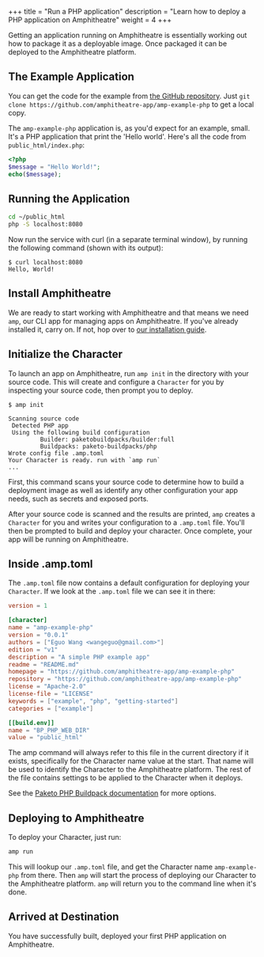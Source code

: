 +++
title = "Run a PHP application"
description = "Learn how to deploy a PHP application on Amphitheatre"
weight = 4
+++

Getting an application running on Amphitheatre is essentially working out how to
package it as a deployable image. Once packaged it can be deployed to the
Amphitheatre platform.

## The Example Application

You can get the code for the example from [the GitHub
repository](https://github.com/amphitheatre-app/amp-example-php). Just `git clone
https://github.com/amphitheatre-app/amp-example-php` to get a local copy.

The `amp-example-php` application is, as you'd expect for an example, small. It's a PHP
application that print the 'Hello world'. Here's all the code from
`public_html/index.php`:

```php
<?php
$message = "Hello World!";
echo($message);
```

## Running the Application

```sh
cd ~/public_html
php -S localhost:8080
```

Now run the service with curl (in a separate terminal window), by running the
following command (shown with its output):

```
$ curl localhost:8080
Hello, World!
```

## Install Amphitheatre

We are ready to start working with Amphitheatre and that means we need `amp`, our CLI
app for managing apps on Amphitheatre. If you've already installed it, carry on. If not,
hop over to [our installation guide](@/installation/_index.md). 

## Initialize the Character

To launch an app on Amphitheatre, run `amp init` in the directory with your source
code. This will create and configure a `Character` for you by inspecting your source
code, then prompt you to deploy.

```
$ amp init

Scanning source code
 Detected PHP app
 Using the following build configuration
         Builder: paketobuildpacks/builder:full
         Buildpacks: paketo-buildpacks/php
Wrote config file .amp.toml
Your Character is ready. run with `amp run`
...
```

First, this command scans your source code to determine how to build a
deployment image as well as identify any other configuration your app needs,
such as secrets and exposed ports.

After your source code is scanned and the results are printed, `amp` creates a
`Character` for you and writes your configuration to a `.amp.toml` file. You'll
then be prompted to build and deploy your character. Once complete, your app
will be running on Amphitheatre.

## Inside .amp.toml

The `.amp.toml` file now contains a default configuration for deploying your
`Character`. If we look at the `.amp.toml` file we can see it in there:

```toml
version = 1

[character]
name = "amp-example-php"
version = "0.0.1"
authors = ["Eguo Wang <wangeguo@gmail.com>"]
edition = "v1"
description = "A simple PHP example app"
readme = "README.md"
homepage = "https://github.com/amphitheatre-app/amp-example-php"
repository = "https://github.com/amphitheatre-app/amp-example-php"
license = "Apache-2.0"
license-file = "LICENSE"
keywords = ["example", "php", "getting-started"]
categories = ["example"]

[[build.env]]
name = "BP_PHP_WEB_DIR"
value = "public_html"
```

The amp command will always refer to this file in the current directory if it
exists, specifically for the Character name value at the start. That name will
be used to identify the Character to the Amphitheatre platform. The rest of the
file contains settings to be applied to the Character when it deploys.

See the [Paketo PHP Buildpack
documentation](https://paketo.io/docs/howto/php/)
for more options.

## Deploying to Amphitheatre

To deploy your Character, just run:

```sh
amp run
```

This will lookup our `.amp.toml` file, and get the Character name `amp-example-php`
from there. Then `amp` will start the process of deploying our Character to the
Amphitheatre platform. `amp` will return you to the command line when it's done.

## Arrived at Destination

You have successfully built, deployed your first PHP application on Amphitheatre.